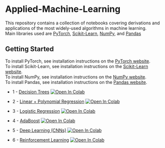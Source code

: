 # Applied-Machine-Learning
This repository contains a collection of notebooks covering derivations and applications of the most widely-used algorithms in machine learning.  
Main libraries used are [PyTorch](https://github.com/pytorch/pytorch), [Scikit-Learn](https://github.com/scikit-learn/scikit-learn), [NumPy](https://github.com/numpy/numpy), and [Pandas](https://github.com/pandas-dev/pandas)

## Getting Started
To install PyTorch, see installation instructions on the [PyTorch website](pytorch.org).  
To install Scikit-Learn, see installation instructions on the [Scikit-Learn website](scikit-learn.org).  
To install NumPy, see installation instructions on the [NumPy website](numpy.org).  
To install Pandas, see installation instructions on the [Pandas website](pandas.pydata.org).  

* 1 - [Decision Trees](https://github.com/roynwu/Applied-Machine-Learning/blob/master/1.%20Decision%20Trees/notebook/decision_tree.ipynb) [![Open In Colab](https://colab.research.google.com/assets/colab-badge.svg)](https://colab.research.google.com/drive/1ifxNBdChd_8kqgWBxx9IEgce0afeEMMg?usp=sharing)

* 2 - [Linear + Polynomial Regression](https://github.com/roynwu/Applied-Machine-Learning/blob/master/2.%20Linear%20%2B%20Polynomal%20Regression/notebook/linear%2Bpoly_regression.ipynb) [![Open In Colab](https://colab.research.google.com/assets/colab-badge.svg)](https://colab.research.google.com/drive/1aIYae6nJXeQlOmgZYpI700C2fGZUmMIg?usp=sharing)

* 3 - [Logistic Regression](https://github.com/roynwu/Applied-Machine-Learning/blob/master/3.%20Logistic%20Regression/notebook/logistic_regression.ipynb) [![Open In Colab](https://colab.research.google.com/assets/colab-badge.svg)](https://colab.research.google.com/drive/1T4Fk8J47EXLyJ4bHCR9OQGndrX2uYsy2?usp=sharing)

* 4 - [AdaBoost](https://github.com/roynwu/Applied-Machine-Learning/blob/master/4.%20Adaboost/notebook/boosted.ipynb) [![Open In Colab](https://colab.research.google.com/assets/colab-badge.svg)](https://colab.research.google.com/drive/1lJFy_A9Y69_vNTe1hubvhiUCNfcOL9U7?usp=sharing)

* 5 - [Deep Learning (CNNs)](https://github.com/roynwu/Applied-Machine-Learning/blob/master/5.%20Deep%20Learning%20(CNNs)/noteboook/cnn_classification.ipynb) [![Open In Colab](https://colab.research.google.com/assets/colab-badge.svg)](https://colab.research.google.com/drive/1tPsoSiJMf33XWYHnFogkJk3H7WDS8G7T?usp=sharing)

* 6 - [Reinforcement Learning](https://github.com/roynwu/Applied-Machine-Learning/blob/master/6.%20Reinforcement%20Learning/notebook/mountain_car.ipynb) [![Open In Colab](https://colab.research.google.com/assets/colab-badge.svg)](https://colab.research.google.com/drive/1iSQZtyBd7bSMSRamHups4tkLPawmCcOJ?usp=sharing)
